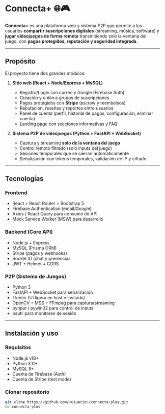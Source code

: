 # Connecta+ 🌐🎮

**Connecta+** es una plataforma web y sistema P2P que permite a los usuarios **compartir suscripciones digitales** (streaming, música, software) y **jugar videojuegos de forma remota** transmitiendo solo la ventana del juego, con **pagos protegidos, reputación y seguridad integrada**.

---

## Propósito

El proyecto tiene dos grandes módulos:

1. **Sitio web (React + Node/Express + MySQL)**  
   - Registro/Login con correo y Google (Firebase Auth)  
   - Creación y unión a grupos de suscripciones  
   - Pagos protegidos con **Stripe** (escrow y reembolsos)  
   - Reputación, reseñas y reportes entre usuarios  
   - Panel de cuenta (perfil, historial de pagos, configuración, eliminar cuenta)  
   - Landing page con secciones informativas y FAQ  

2. **Sistema P2P de videojuegos (Python + FastAPI + WebSocket)**  
   - Captura y streaming **solo de la ventana del juego**  
   - Control remoto filtrado (solo inputs del juego)  
   - Sesiones temporales que se cierran automáticamente  
   - Señalización con tokens temporales, validación de IP y cifrado  

---

## Tecnologías

### Frontend
- React + React Router + Bootstrap 5
- Firebase Authentication (email/Google)
- Axios / React Query para consumo de API
- Mock Service Worker (MSW) para desarrollo

### Backend (Core API)
- Node.js + Express
- MySQL (Prisma ORM)
- Stripe (pagos y webhooks)
- Socket.IO (chat y presencia)
- JWT + Helmet + CORS

### P2P (Sistema de Juegos)
- Python 3
- FastAPI + WebSocket para señalización
- Tkinter (UI ligera en host e invitado)
- OpenCV + MSS + FFmpeg para captura/streaming
- pynput / pywin32 para control de inputs
- psutil para monitoreo de sesión

---

## Instalación y uso

### Requisitos
- Node.js v18+
- Python 3.11+
- MySQL 8+
- Cuenta de Firebase (Auth)
- Cuenta de Stripe (test mode)

### Clonar repositorio
```bash
git clone https://github.com/<usuario>/connecta-plus.git
cd connecta-plus
